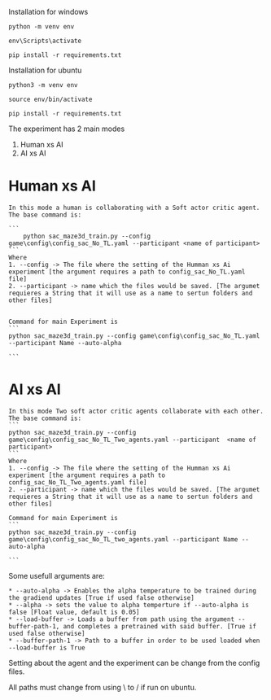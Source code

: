 Installation for windows

```
python -m venv env

env\Scripts\activate

pip install -r requirements.txt
```


Installation for ubuntu

```
python3 -m venv env

source env/bin/activate

pip install -r requirements.txt
```

The experiment has 2 main modes
1. Human xs AI
2. AI xs AI 

# Human xs AI 
    In this mode a human is collaborating with a Soft actor critic agent.
    The base command is:

    ```
        python sac_maze3d_train.py --config game\config\config_sac_No_TL.yaml --participant <name of participant>
    ```
    Where 
    1. --config -> The file where the setting of the Humman xs Ai experiment [the argument requires a path to config_sac_No_TL.yaml file]
    2. --participant -> name which the files would be saved. [The argumet requieres a String that it will use as a name to sertun folders and other files]

    
    Command for main Experiment is 
    ```
    python sac_maze3d_train.py --config game\config\config_sac_No_TL.yaml --participant Name --auto-alpha

    ```



# AI xs AI
    In this mode Two soft actor critic agents collaborate with each other.
    The base command is:
    ```
    python sac_maze3d_train.py --config game\config\config_sac_No_TL_Two_agents.yaml --participant  <name of participant>
    ```
    Where 
    1. --config -> The file where the setting of the Humman xs Ai experiment [the argument requires a path to config_sac_No_TL_Two_agents.yaml file]
    2. --participant -> name which the files would be saved. [The argumet requieres a String that it will use as a name to sertun folders and other files]

    Command for main Experiment is 
    ```
    python sac_maze3d_train.py --config game\config\config_sac_No_TL_two_agents.yaml --participant Name --auto-alpha

    ```

Some  usefull arguments are:

    * --auto-alpha -> Enables the alpha temperature to be trained during the gradiend updates [True if used false otherwise]
    * --alpha -> sets the value to alpha temperture if --auto-alpha is false [Float value, default is 0.05]
    * --load-buffer -> Loads a buffer from path using the argument --buffer-path-1, and completes a pretrained with said buffer. [True if used false otherwise]
    * --buffer-path-1 -> Path to a buffer in order to be used loaded when --load-buffer is True

Setting about the agent and the experiment can be change from the config files.

All paths must change from using \ to / if run on ubuntu.
